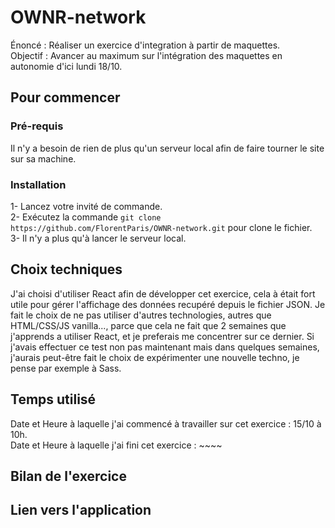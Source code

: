 # OWNR-network

Énoncé : Réaliser un exercice d'integration à partir de maquettes. </br>
Objectif : Avancer au maximum sur l'intégration des maquettes en autonomie d'ici lundi 18/10.

## Pour commencer

### Pré-requis

Il n'y a besoin de rien de plus qu'un serveur local afin de faire tourner le site sur sa machine.

### Installation

1- Lancez votre invité de commande. </br>
2- Exécutez la commande ``git clone https://github.com/FlorentParis/OWNR-network.git`` pour clone le fichier. </br>
3- Il n'y a plus qu'à lancer le serveur local. </br>

## Choix techniques

J'ai choisi d'utiliser React afin de développer cet exercice, cela à était fort utile pour gérer l'affichage des données recupéré depuis le fichier JSON. Je fait le choix de ne pas utiliser d'autres technologies, autres que HTML/CSS/JS vanilla..., parce que cela ne fait que 2 semaines que j'apprends a utiliser React, et je preferais me concentrer sur ce dernier. Si j'avais effectuer ce test non pas maintenant mais dans quelques semaines, j'aurais peut-être fait le choix de expérimenter une nouvelle techno, je pense par exemple à Sass.

## Temps utilisé

Date et Heure à laquelle j'ai commencé à travailler sur cet exercice : 15/10 à 10h. </br>
Date et Heure à laquelle j'ai fini cet exercice : ~~~~

## Bilan de l'exercice

## Lien vers l'application
